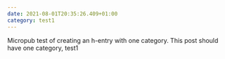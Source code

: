 ```yaml
---
date: 2021-08-01T20:35:26.409+01:00
category: test1
---
```

Micropub test of creating an h-entry with one category. This post should have one category, test1
